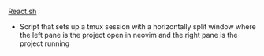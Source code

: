 <u>React.sh</u>
- Script that sets up a tmux session with a horizontally split window where the left pane is the project open in neovim and the right pane is the project running
